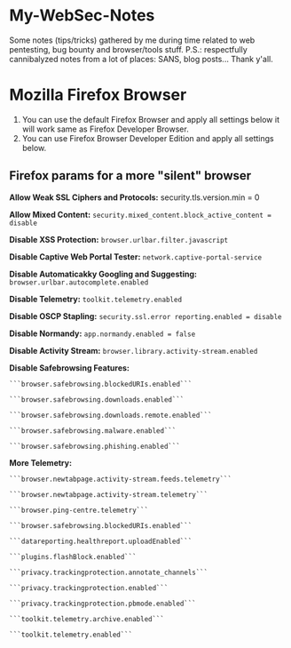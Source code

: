 # My-WebSec-Notes
Some notes (tips/tricks) gathered by me during time related to web pentesting, bug bounty and browser/tools stuff.
P.S.: respectfully cannibalyzed notes from a lot of places: SANS, blog posts... Thank y'all.

# Mozilla Firefox Browser
01) You can use the default Firefox Browser and apply all settings below it will work  same as Firefox Developer Browser.
02) You can use Firefox Browser Developer Edition and apply all settings below.

## Firefox params for a more "silent" browser
**Allow Weak SSL Ciphers and Protocols:** security.tls.version.min = 0

**Allow Mixed Content:** ```security.mixed_content.block_active_content = disable```

**Disable XSS Protection:** ```browser.urlbar.filter.javascript```

**Disable Captive Web Portal Tester:** ```network.captive-portal-service```

**Disable Automaticakky Googling and Suggesting:** ```browser.urlbar.autocomplete.enabled```

**Disable Telemetry:** ```toolkit.telemetry.enabled```

**Disable OSCP Stapling:** ```security.ssl.error reporting.enabled = disable```

**Disable Normandy:** ```app.normandy.enabled = false```

**Disable Activity Stream:** ```browser.library.activity-stream.enabled```

**Disable Safebrowsing Features:**
	
	```browser.safebrowsing.blockedURIs.enabled```
	
	```browser.safebrowsing.downloads.enabled```
	
	```browser.safebrowsing.downloads.remote.enabled```
	
	```browser.safebrowsing.malware.enabled```
	
	```browser.safebrowsing.phishing.enabled```

**More Telemetry:**
	
	```browser.newtabpage.activity-stream.feeds.telemetry```
	
	```browser.newtabpage.activity-stream.telemetry```
	
	```browser.ping-centre.telemetry```
	
	```browser.safebrowsing.blockedURIs.enabled```
	
	```datareporting.healthreport.uploadEnabled```
	
	```plugins.flashBlock.enabled```
	
	```privacy.trackingprotection.annotate_channels```
	
	```privacy.trackingprotection.enabled```
	
	```privacy.trackingprotection.pbmode.enabled```
	
	```toolkit.telemetry.archive.enabled```
	
	```toolkit.telemetry.enabled```
